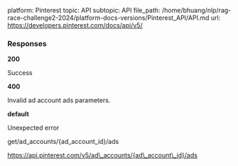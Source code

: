 platform: Pinterest
topic: API
subtopic: API
file_path: /home/bhuang/nlp/rag-race-challenge2-2024/platform-docs-versions/Pinterest_API/API.md
url: https://developers.pinterest.com/docs/api/v5/

### Responses

**200**

Success

**400**

Invalid ad account ads parameters.

**default**

Unexpected error

get/ad\_accounts/{ad\_account\_id}/ads

https://api.pinterest.com/v5/ad\_accounts/{ad\_account\_id}/ads
